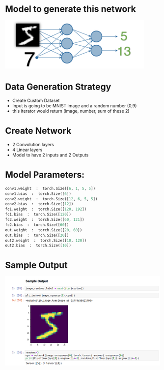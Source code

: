 # Model to generate this network
![alt text](https://github.com/anuda/END2/blob/main/Session3/image.png)

# Data Generation Strategy
- Create Custom Dataset
- Input is going to be MNIST image and a random number (0,9)
- this iterator would return (image, number, sum of these 2)

# Create Network
- 2 Convolution layers
- 4 Linear layers
- Model to have 2 inputs and 2 Outputs

# Model Parameters:
```Python
conv1.weight  :  torch.Size([6, 1, 5, 5])
conv1.bias  :  torch.Size([6])
conv2.weight  :  torch.Size([12, 6, 5, 5])
conv2.bias  :  torch.Size([12])
fc1.weight  :  torch.Size([120, 192])
fc1.bias  :  torch.Size([120])
fc2.weight  :  torch.Size([60, 121])
fc2.bias  :  torch.Size([60])
out.weight  :  torch.Size([20, 60])
out.bias  :  torch.Size([20])
out2.weight  :  torch.Size([10, 120])
out2.bias  :  torch.Size([10])
```

# Sample Output
![alt text](https://github.com/anuda/END2/blob/main/Session3/output.png)
